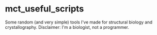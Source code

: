 # mct_useful_scripts
Some random (and very simple) tools I've made for structural biology and crystallography. Disclaimer: I'm a biologist, not a programmer.
